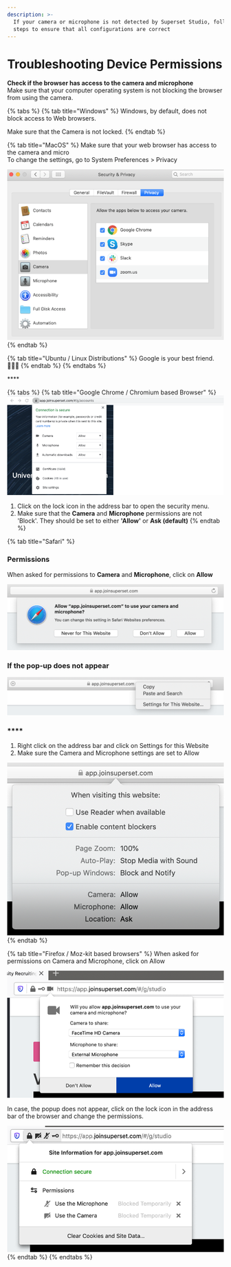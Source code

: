 ```yaml
---
description: >-
  If your camera or microphone is not detected by Superset Studio, follow these
  steps to ensure that all configurations are correct
---
```


# Troubleshooting Device Permissions

**Check if the browser has access to the camera and microphone**  
Make sure that your computer operating system is not blocking the browser from using the camera. 

{% tabs %}
{% tab title="Windows" %}
Windows, by default, does not block access to Web browsers. 

Make sure that the Camera is not locked. 
{% endtab %}

{% tab title="MacOS" %}
Make sure that your web browser has access to the camera and micro  
To change the settings, go to System Preferences &gt; Privacy 

![](../.gitbook/assets/image%20%2830%29.png)
{% endtab %}

{% tab title="Ubuntu / Linux Distributions" %}
Google is your best friend. 🤷🏻‍♂️
{% endtab %}
{% endtabs %}

\*\*\*\*

{% tabs %}
{% tab title="Google Chrome / Chromium based Browser" %}
![](../.gitbook/assets/image%20%2833%29.png)

1. Click on the lock icon in the address bar to open the security menu.
2. Make sure that the **Camera** and **Microphone** permissions are not 'Block'. They should be set to either **'Allow'** or **Ask \(default\)**
{% endtab %}

{% tab title="Safari" %}
### Permissions

When asked for permissions to **Camera** and **Microphone**, click on **Allow**

![Click on Allow](../.gitbook/assets/image%20%2826%29.png)

### **If the pop-up does not appear**

![](../.gitbook/assets/image%20%288%29.png)



### \*\*\*\*

1. Right click on the address bar and click on Settings for this Website
2. Make sure the Camera and Microphone settings are set to Allow

![](../.gitbook/assets/image%20%2824%29.png)
{% endtab %}

{% tab title="Firefox / Moz-kit based browsers" %}
When asked for permissions on Camera and Microphone, click on Allow

![](../.gitbook/assets/image%20%285%29.png)

In case, the popup does not appear, click on the lock icon in the address bar of the browser and change the permissions.

![](../.gitbook/assets/image%20%2812%29.png)
{% endtab %}
{% endtabs %}



